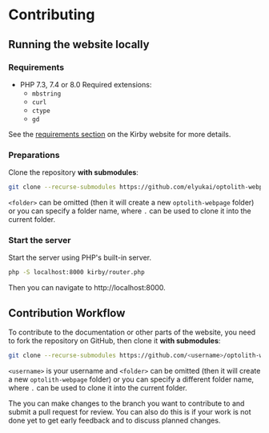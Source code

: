 # Contributing

## Running the website locally

### Requirements

- PHP 7.3, 7.4 or 8.0
  Required extensions:
  - `mbstring`
  - `curl`
  - `ctype`
  - `gd`

See the [requirements section](https://getkirby.com/docs/guide/quickstart#requirements) on the Kirby website for more details.

### Preparations

Clone the repository **with submodules**:

```sh
git clone --recurse-submodules https://github.com/elyukai/optolith-webpage.git <folder>
```

`<folder>` can be omitted (then it will create a new `optolith-webpage` folder) or you can specify a folder name, where `.` can be used to clone it into the current folder.

### Start the server

Start the server using PHP's built-in server.

```sh
php -S localhost:8000 kirby/router.php
```

Then you can navigate to http://localhost:8000.

## Contribution Workflow

To contribute to the documentation or other parts of the website, you need to fork the repository on GitHub, then clone it **with submodules**:

```sh
git clone --recurse-submodules https://github.com/<username>/optolith-webpage.git <folder>
```

`<username>` is your username and `<folder>` can be omitted (then it will create a new `optolith-webpage` folder) or you can specify a different folder name, where `.` can be used to clone it into the current folder.

The you can make changes to the branch you want to contribute to and submit a pull request for review. You can also do this is if your work is not done yet to get early feedback and to discuss planned changes.
